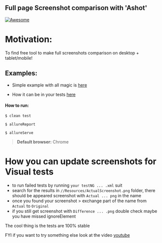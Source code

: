 ## Full page Screenshot comparison with 'Ashot'

[![Awesome](https://cdn.rawgit.com/sindresorhus/awesome/d7305f38d29fed78fa85652e3a63e154dd8e8829/media/badge.svg)](https://github.com/pazone/ashot)

# Motivation: 
To find free tool to make full screenshots comparison on desktop + tablet/mobile!

## Examples:

* Simple example with all magic is [here](https://github.com/Ebazhanov/Ashot-Selenide/blob/master/src/test/groovy/com/tests/SimpleExamples.groovy)

* How it can be in your tests [here](https://github.com/Ebazhanov/Ashot-Selenide/blob/master/src/test/groovy/com/tests/DifferentDevices.groovy)

#### How to run:

`$ clean test`

`$ allureReport`

`$ allureServe`

> **Default browser:** Chrome


# How you can update screenshots for Visual tests

-	to run failed tests by running `your testNG ... .xml` suit
-	search for the results in `//Resources/ActualScreenshot.png` folder, there should be appeared screenshot with `Actual ... png` in the name
-	once you found your screenshot > exchange part of the name from `Actual` to `Original`
-	if you still get screenshot with `Difference ... .png` double check maybe you have missed ignoreElement


The cool thing is the tests are 100% stable

FYI if you want to try something else look at the video [youtube](https://www.youtube.com/watch?v=ydK36JRiMOw)
